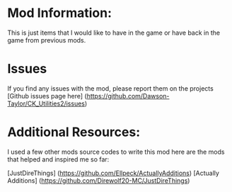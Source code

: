 
Mod Information:
=======
This is just items that I would like to have in the game or have back in the game from previous mods. 


Issues
============
If you find any issues with the mod, please report them on the projects [Github issues page here] (https://github.com/Dawson-Taylor/CK_Utilities2/issues)

Additional Resources: 
==========
I used a few other mods source codes to write this mod here are the mods that helped and inspired me so far:

[JustDireThings] (https://github.com/Ellpeck/ActuallyAdditions)
[Actually Additions] (https://github.com/Direwolf20-MC/JustDireThings)
